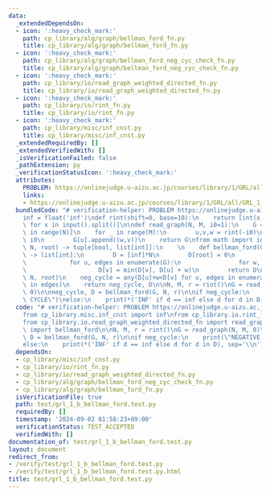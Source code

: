 ```yaml
---
data:
  _extendedDependsOn:
  - icon: ':heavy_check_mark:'
    path: cp_library/alg/graph/bellman_ford_fn.py
    title: cp_library/alg/graph/bellman_ford_fn.py
  - icon: ':heavy_check_mark:'
    path: cp_library/alg/graph/bellman_ford_neg_cyc_check_fn.py
    title: cp_library/alg/graph/bellman_ford_neg_cyc_check_fn.py
  - icon: ':heavy_check_mark:'
    path: cp_library/io/read_graph_weighted_directed_fn.py
    title: cp_library/io/read_graph_weighted_directed_fn.py
  - icon: ':heavy_check_mark:'
    path: cp_library/io/rint_fn.py
    title: cp_library/io/rint_fn.py
  - icon: ':heavy_check_mark:'
    path: cp_library/misc/inf_cnst.py
    title: cp_library/misc/inf_cnst.py
  _extendedRequiredBy: []
  _extendedVerifiedWith: []
  _isVerificationFailed: false
  _pathExtension: py
  _verificationStatusIcon: ':heavy_check_mark:'
  attributes:
    PROBLEM: https://onlinejudge.u-aizu.ac.jp/courses/library/1/GRL/all/GRL_1_B
    links:
    - https://onlinejudge.u-aizu.ac.jp/courses/library/1/GRL/all/GRL_1_B
  bundledCode: "# verification-helper: PROBLEM https://onlinejudge.u-aizu.ac.jp/courses/library/1/GRL/all/GRL_1_B\n\
    inf = float('inf')\ndef rint(shift=0, base=10):\n    return [int(x, base) + shift\
    \ for x in input().split()]\n\ndef read_graph(N, M, i0=1):\n    G = [[] for _\
    \ in range(N)]\n    for _ in range(M):\n        u,v,w = rint(-i0)\n        w +=\
    \ i0\n        G[u].append((w,v))\n    return G\nfrom math import inf\n\ndef bellman_ford(G,\
    \ N, root) -> tuple[bool, list[int]]:\n    \n    def bellman_ford(G, N, root)\
    \ -> list[int]:\n        D = [inf]*N\n        D[root] = 0\n        for _ in range(N-1):\n\
    \            for u, edges in enumerate(G):\n                for w, v in edges:\n\
    \                    D[v] = min(D[v], D[u] + w)\n        return D\n    D = bellman_ford(G,\
    \ N, root)\n    neg_cycle = any(D[u]+w<D[v] for u, edges in enumerate(G) for w,v\
    \ in edges)\n    return neg_cycle, D\n\nN, M, r = rint()\nG = read_graph(N, M,\
    \ 0)\n\nneg_cycle, D = bellman_ford(G, N, r)\n\nif neg_cycle:\n    print(\"NEGATIVE\
    \ CYCLE\")\nelse:\n    print(*('INF' if d == inf else d for d in D), sep='\\n')\n"
  code: "# verification-helper: PROBLEM https://onlinejudge.u-aizu.ac.jp/courses/library/1/GRL/all/GRL_1_B\n\
    from cp_library.misc.inf_cnst import inf\nfrom cp_library.io.rint_fn import rint\n\
    from cp_library.io.read_graph_weighted_directed_fn import read_graph\nfrom cp_library.alg.graph.bellman_ford_neg_cyc_check_fn\
    \ import bellman_ford\n\nN, M, r = rint()\nG = read_graph(N, M, 0)\n\nneg_cycle,\
    \ D = bellman_ford(G, N, r)\n\nif neg_cycle:\n    print(\"NEGATIVE CYCLE\")\n\
    else:\n    print(*('INF' if d == inf else d for d in D), sep='\\n')"
  dependsOn:
  - cp_library/misc/inf_cnst.py
  - cp_library/io/rint_fn.py
  - cp_library/io/read_graph_weighted_directed_fn.py
  - cp_library/alg/graph/bellman_ford_neg_cyc_check_fn.py
  - cp_library/alg/graph/bellman_ford_fn.py
  isVerificationFile: true
  path: test/grl_1_b_bellman_ford.test.py
  requiredBy: []
  timestamp: '2024-09-02 01:58:23+09:00'
  verificationStatus: TEST_ACCEPTED
  verifiedWith: []
documentation_of: test/grl_1_b_bellman_ford.test.py
layout: document
redirect_from:
- /verify/test/grl_1_b_bellman_ford.test.py
- /verify/test/grl_1_b_bellman_ford.test.py.html
title: test/grl_1_b_bellman_ford.test.py
---
```

